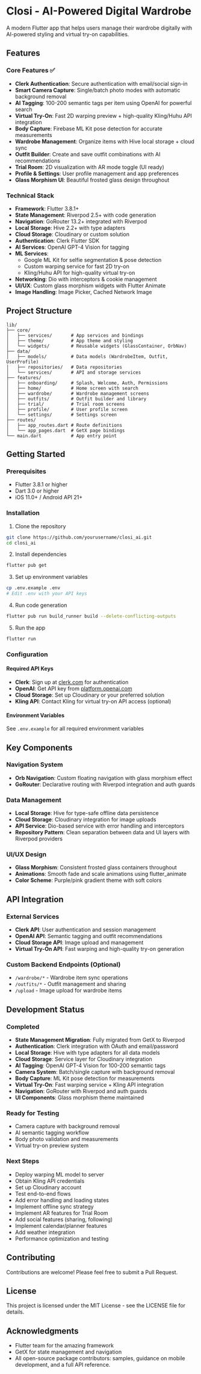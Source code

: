 # Closi - AI-Powered Digital Wardrobe

A modern Flutter app that helps users manage their wardrobe digitally with AI-powered styling and virtual try-on capabilities.

## Features

### Core Features ✅
- **Clerk Authentication**: Secure authentication with email/social sign-in
- **Smart Camera Capture**: Single/batch photo modes with automatic background removal
- **AI Tagging**: 100-200 semantic tags per item using OpenAI for powerful search
- **Virtual Try-On**: Fast 2D warping preview + high-quality Kling/Huhu API integration
- **Body Capture**: Firebase ML Kit pose detection for accurate measurements
- **Wardrobe Management**: Organize items with Hive local storage + cloud sync
- **Outfit Builder**: Create and save outfit combinations with AI recommendations
- **Trial Room**: 2D visualization with AR mode toggle (UI ready)
- **Profile & Settings**: User profile management and app preferences
- **Glass Morphism UI**: Beautiful frosted glass design throughout

### Technical Stack
- **Framework**: Flutter 3.8.1+
- **State Management**: Riverpod 2.5+ with code generation
- **Navigation**: GoRouter 13.2+ integrated with Riverpod
- **Local Storage**: Hive 2.2+ with type adapters
- **Cloud Storage**: Cloudinary or custom solution
- **Authentication**: Clerk Flutter SDK
- **AI Services**: OpenAI GPT-4 Vision for tagging
- **ML Services**: 
  - Google ML Kit for selfie segmentation & pose detection
  - Custom warping service for fast 2D try-on
  - Kling/Huhu API for high-quality virtual try-on
- **Networking**: Dio with interceptors & cookie management
- **UI/UX**: Custom glass morphism widgets with Flutter Animate
- **Image Handling**: Image Picker, Cached Network Image

## Project Structure

```
lib/
├── core/
│   ├── services/       # App services and bindings
│   ├── theme/          # App theme and styling
│   └── widgets/        # Reusable widgets (GlassContainer, OrbNav)
├── data/
│   ├── models/         # Data models (WardrobeItem, Outfit, UserProfile)
│   ├── repositories/   # Data repositories
│   └── services/       # API and storage services
├── features/
│   ├── onboarding/     # Splash, Welcome, Auth, Permissions
│   ├── home/           # Home screen with search
│   ├── wardrobe/       # Wardrobe management screens
│   ├── outfits/        # Outfit builder and library
│   ├── trial/          # Trial room screens
│   ├── profile/        # User profile screen
│   └── settings/       # Settings screen
├── routes/
│   ├── app_routes.dart # Route definitions
│   └── app_pages.dart  # GetX page bindings
└── main.dart           # App entry point
```

## Getting Started

### Prerequisites
- Flutter 3.8.1 or higher
- Dart 3.0 or higher
- iOS 11.0+ / Android API 21+

### Installation

1. Clone the repository
```bash
git clone https://github.com/yourusername/closi_ai.git
cd closi_ai
```

2. Install dependencies
```bash
flutter pub get
```

3. Set up environment variables
```bash
cp .env.example .env
# Edit .env with your API keys
```

4. Run code generation
```bash
flutter pub run build_runner build --delete-conflicting-outputs
```

5. Run the app
```bash
flutter run
```

### Configuration

#### Required API Keys
- **Clerk**: Sign up at [clerk.com](https://clerk.com) for authentication
- **OpenAI**: Get API key from [platform.openai.com](https://platform.openai.com)
- **Cloud Storage**: Set up Cloudinary or your preferred solution
- **Kling API**: Contact Kling for virtual try-on API access (optional)

#### Environment Variables
See `.env.example` for all required environment variables

## Key Components

### Navigation System
- **Orb Navigation**: Custom floating navigation with glass morphism effect
- **GoRouter**: Declarative routing with Riverpod integration and auth guards

### Data Management
- **Local Storage**: Hive for type-safe offline data persistence
- **Cloud Storage**: Cloudinary integration for image uploads
- **API Service**: Dio-based service with error handling and interceptors
- **Repository Pattern**: Clean separation between data and UI layers with Riverpod providers

### UI/UX Design
- **Glass Morphism**: Consistent frosted glass containers throughout
- **Animations**: Smooth fade and scale animations using flutter_animate
- **Color Scheme**: Purple/pink gradient theme with soft colors

## API Integration

### External Services
- **Clerk API**: User authentication and session management
- **OpenAI API**: Semantic tagging and outfit recommendations
- **Cloud Storage API**: Image upload and management
- **Virtual Try-On API**: Fast warping and high-quality try-on generation

### Custom Backend Endpoints (Optional)
- `/wardrobe/*` - Wardrobe item sync operations
- `/outfits/*` - Outfit management and sharing
- `/upload` - Image upload for wardrobe items

## Development Status

### Completed 
- **State Management Migration**: Fully migrated from GetX to Riverpod
- **Authentication**: Clerk integration with OAuth and email/password
- **Local Storage**: Hive with type adapters for all data models
- **Cloud Storage**: Service layer for Cloudinary integration
- **AI Tagging**: OpenAI GPT-4 Vision for 100-200 semantic tags
- **Camera System**: Batch/single capture with background removal
- **Body Capture**: ML Kit pose detection for measurements
- **Virtual Try-On**: Fast warping service + Kling API integration
- **Navigation**: GoRouter with Riverpod and auth guards
- **UI Components**: Glass morphism theme maintained

### Ready for Testing 
- Camera capture with background removal
- AI semantic tagging workflow
- Body photo validation and measurements
- Virtual try-on preview system

### Next Steps 
- Deploy warping ML model to server
- Obtain Kling API credentials
- Set up Cloudinary account
- Test end-to-end flows
- Add error handling and loading states
- Implement offline sync strategy
- Implement AR features for Trial Room
- Add social features (sharing, following)
- Implement calendar/planner features
- Add weather integration
- Performance optimization and testing

## Contributing

Contributions are welcome! Please feel free to submit a Pull Request.

## License

This project is licensed under the MIT License - see the LICENSE file for details.

## Acknowledgments

- Flutter team for the amazing framework
- GetX for state management and navigation
- All open-source package contributors:
samples, guidance on mobile development, and a full API reference.
